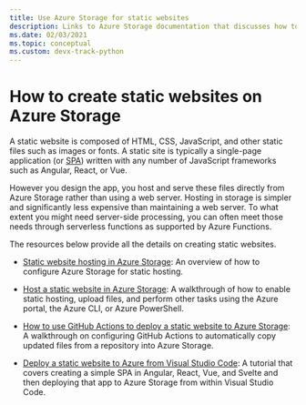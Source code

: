 ```yaml
---
title: Use Azure Storage for static websites
description: Links to Azure Storage documentation that discusses how to load files into storage and directly serve those files on the web.
ms.date: 02/03/2021
ms.topic: conceptual 
ms.custom: devx-track-python
---
```


# How to create static websites on Azure Storage

A static website is composed of HTML, CSS, JavaScript, and other static files such as images or fonts. A static site is typically a single-page application (or <a href="https://en.wikipedia.org/wiki/Single-page_application">SPA</a>) written with any number of JavaScript frameworks such as Angular, React, or Vue.

However you design the app, you host and serve these files directly from Azure Storage rather than using a web server. Hosting in storage is simpler and significantly less expensive than maintaining a web server. To what extent you might need server-side processing, you can often meet those needs through serverless functions as supported by Azure Functions.

The resources below provide all the details on creating static websites.

- [Static website hosting in Azure Storage](/azure/storage/blobs/storage-blob-static-website): An overview of how to configure Azure Storage for static hosting.

- [Host a static website in Azure Storage](/azure/storage/blobs/storage-blob-static-website-how-to?tabs=azure-cli): A walkthrough of how to enable static hosting, upload files, and perform other tasks using the Azure portal, the Azure CLI, or Azure PowerShell.

- [How to use GitHub Actions to deploy a static website to Azure Storage](/azure/storage/blobs/storage-blobs-static-site-github-actions): A walkthrough on configuring GitHub Actions to automatically copy updated files from a repository into Azure Storage.

- [Deploy a static website to Azure from Visual Studio Code](/azure/developer/javascript/tutorial/tutorial-vscode-static-website-node/tutorial-vscode-static-website-node-01): A tutorial that covers creating a simple SPA in Angular, React, Vue, and Svelte and then deploying that app to Azure Storage from within Visual Studio Code.

